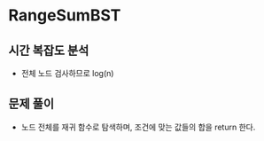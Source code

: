 ##
# RangeSumBST

## 시간 복잡도 분석
  - 전체 노드 검사하므로 log(n)
## 문제 풀이
  - 노드 전체를 재귀 함수로 탐색하며, 조건에 맞는 값들의 합을 return 한다.
